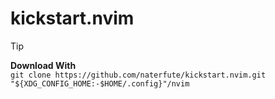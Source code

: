 # kickstart.nvim


> [!TIP]
> **Download With**  
> ```git clone https://github.com/naterfute/kickstart.nvim.git "${XDG_CONFIG_HOME:-$HOME/.config}"/nvim```
